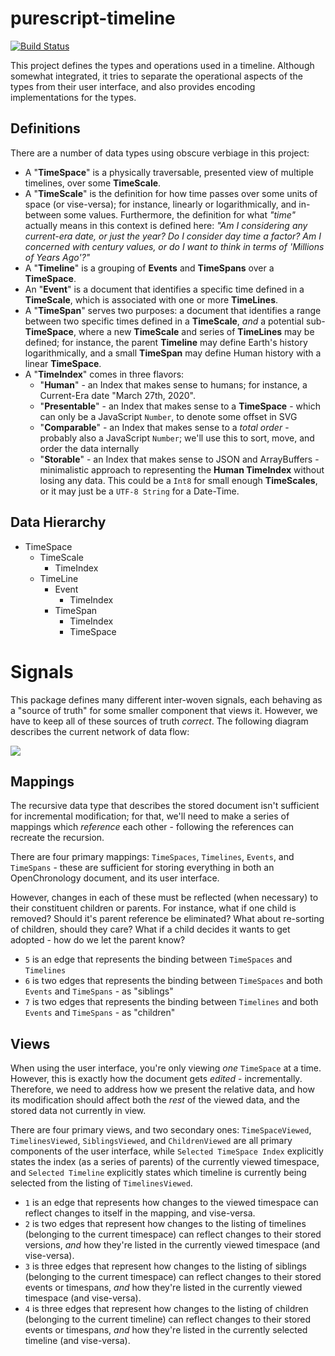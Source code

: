 # purescript-timeline

[![Build Status](https://travis-ci.org/openchronology/purescript-timeline.svg?branch=master)](https://travis-ci.org/openchronology/purescript-timeline)

This project defines the types and operations used in a timeline. Although somewhat integrated,
it tries to separate the operational aspects of the types from their user interface, and also
provides encoding implementations for the types.

## Definitions

There are a number of data types using obscure verbiage in this project:

- A "**TimeSpace**" is a physically traversable, presented view of multiple timelines, over some **TimeScale**.
- A "**TimeScale**" is the definition for how time passes over some units of space (or vise-versa); for instance,
  linearly or logarithmically, and in-between some values. Furthermore, the definition for what _"time"_ actually means
  in this context is defined here: _"Am I considering any current-era date, or just the year? Do I consider day time a factor?
  Am I concerned with century values, or do I want to think in terms of 'Millions of Years Ago'?"_
- A "**Timeline**" is a grouping of **Events** and **TimeSpans** over a **TimeSpace**.
- An "**Event**" is a document that identifies a specific time defined in a **TimeScale**, which is associated with one or more **TimeLines**.
- A "**TimeSpan**" serves two purposes: a document that identifies a range between two specific times defined in a **TimeScale**, _and_ a
  potential sub-**TimeSpace**, where a new **TimeScale** and series of **TimeLines** may be defined; for instance, the parent **Timeline** may define
  Earth's history logarithmically, and a small **TimeSpan** may define Human history with a linear **TimeSpace**.
- A "**TimeIndex**" comes in three flavors:
  - "**Human**" - an Index that makes sense to humans; for instance, a Current-Era date "March 27th, 2020".
  - "**Presentable**" - an Index that makes sense to a **TimeSpace** - which can only be a JavaScript `Number`, to denote some offset in SVG
  - "**Comparable**" - an Index that makes sense to a _total order_ - probably also a JavaScript `Number`; we'll use this to sort, move, and order the data internally
  - "**Storable**" - an Index that makes sense to JSON and ArrayBuffers - minimalistic approach to representing the **Human TimeIndex** without losing any data.
    This could be a `Int8` for small enough **TimeScales**, or it may just be a `UTF-8 String` for a Date-Time.

## Data Hierarchy

- TimeSpace
  - TimeScale
    - TimeIndex
  - TimeLine
    - Event
      - TimeIndex
    - TimeSpan
      - TimeIndex
      - TimeSpace


# Signals

This package defines many different inter-woven signals, each behaving as a "source of truth" for some smaller component
that views it. However, we have to keep all of these sources of truth _correct_. The following diagram describes the
current network of data flow:

![](https://github.com/openchronology/purescript-timeline/raw/master/graphs/signals.png)

## Mappings

The recursive data type that describes the stored document isn't sufficient for incremental modification; for that, we'll
need to make a series of mappings which _reference_ each other - following the references can recreate the recursion.

There are four primary mappings: `TimeSpaces`, `Timelines`, `Events`, and `TimeSpans` - these are sufficient for storing
everything in both an OpenChronology document, and its user interface.

However, changes in each of these must be reflected (when necessary) to their constituent children or parents. For instance,
what if one child is removed? Should it's parent reference be eliminated? What about re-sorting of children, should they
care? What if a child decides it wants to get adopted - how do we let the parent know?

- `5` is an edge that represents the binding between `TimeSpaces` and `Timelines`
- `6` is two edges that represents the binding between `TimeSpaces` and both `Events` and `TimeSpans` - as "siblings"
- `7` is two edges that represents the binding between `Timelines` and both `Events` and `TimeSpans` - as "children"

## Views

When using the user interface, you're only viewing _one_ `TimeSpace` at a time. However, this is exactly how the
document gets _edited_ - incrementally. Therefore, we need to address how we present the relative data, and how
its modification should affect both the _rest_ of the viewed data, and the stored data not currently in view.

There are four primary views, and two secondary ones: `TimeSpaceViewed`, `TimelinesViewed`, `SiblingsViewed`, and `ChildrenViewed`
are all primary components of the user interface, while `Selected TimeSpace Index` explicitly states the
index (as a series of parents) of the currently viewed timespace, and `Selected Timeline` explicitly states which
timeline is currently being selected from the listing of `TimelinesViewed`.

- `1` is an edge that represents how changes to the viewed timespace can reflect changes to itself in the mapping, and vise-versa.
- `2` is two edges that represent how changes to the listing of timelines (belonging to the current timespace) can reflect
  changes to their stored versions, _and_ how they're listed in the currently viewed timespace (and vise-versa).
- `3` is three edges that represent how changes to the listing of siblings (belonging to the current timespace) can reflect
  changes to their stored events or timespans, _and_ how they're listed in the currently viewed timespace (and vise-versa).
- `4` is three edges that represent how changes to the listing of children (belonging to the current timeline) can reflect
  changes to their stored events or timespans, _and_ how they're listed in the currently selected timeline (and vise-versa).
